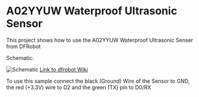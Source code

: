 A02YYUW Waterproof Ultrasonic Sensor
====================================

This project shows how to use the A02YYUW Waterproof Ultrasonic Senser from DFRobot  

Schematic:

![Schematic](Schematip.jpg)
[Link to dfrobot Wiki](https://wiki.dfrobot.com/A02YYUW%20Waterproof%20Ultrasonic%20Sensor%20SKU:%20SEN0311)

To use this sample connect the black (Ground) Wire of the Sensor to GND, the red (+3.3V) wire to D2 and the green (TX) pin to D0/RX


